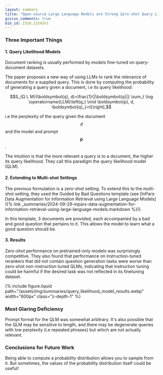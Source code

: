 ```yaml
---
layout: summary
title: "Open-source Large Language Models are Strong Zero-shot Query Likelihood Models for Document Ranking"
giscus_comments: true
bib_id: 2310.13243v1
---
```


### Three Important Things

#### 1. Query Likelihood Models

Document ranking is usually performed by models fine-tuned on
query-document datasets.

The paper proposes a new way of using LLMs to rank the relevance of documents
for a supplied query. This is done by computing the probability of generating a
query given a document, i.e its query likelihood:

$$S_{Q L M}(\boldsymbol{q}, d)=\frac{1}{|\boldsymbol{q}|} \sum_t \log \operatorname{LLM}\left(q_t \mid \boldsymbol{p}, d, \boldsymbol{q}_{<t}\right),$$

i.e the perplexity of the query given the document $$d$$ and the model and prompt $$\boldsymbol{p}$$.

The intuition is that the more relevant a query is to a document,
the higher its query likelihood. They call this paradigm
the query likelihood model (QLM).

#### 2. Extending to Multi-shot Settings

The previous formulation is a zero-shot setting.
To extend this to the multi-shot setting, they used 
the Guided by Bad Questions template (see 
[InPars: Data Augmentation for Information Retrieval using Large Language Models]({% link _summaries/2024-09-29-inpars-data-augmentation-for-information-retrieval-using-large-language-models.markdown %})). 

In this template, 3 documents are provided, each accompanied by a bad and good
question that pertains to it. This allows the model to learn what a good
question should be.

#### 3. Results

Zero-shot performance on pretrained-only models was surprisingly competitive.
They also found that performance on instruction-tuned rerankers that did not
contain question generation tasks were worse than zero-shot non-instruction
tuned QLMs, indicating that instruction tuning could be harmful if the desired
task was not reflected in its finetuning dataset.

{% include figure.liquid
    path="/assets/img/summaries/query_likelihood_model_results.webp"
    width="600px"
    class="z-depth-1"
%}

### Most Glaring Deficiency

Prompt format for the QLM was somewhat arbitrary.  It's also possible that the
QLM may be sensitive to length, and there may be degenerate queries with low
perplexity (i.e repeated phrases) but which are not actually relevant.

### Conclusions for Future Work

Being able to compute a probability distribution allows you to sample from it.
But sometimes, the values of the probability distribution itself could be
useful!